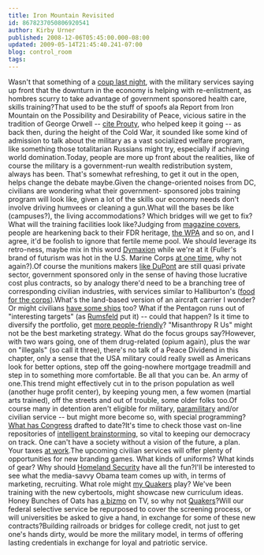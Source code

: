```yaml
---
title: Iron Mountain Revisited
id: 8678237050806920541
author: Kirby Urner
published: 2008-12-06T05:45:00.000-08:00
updated: 2009-05-14T21:45:40.241-07:00
blog: control_room
tags: 
---
```


Wasn't that something of a [coup last night](http://www.cbsnews.com/stories/2008/12/05/eveningnews/main4651245.shtml), with the military services saying up front that the downturn in the economy is helping with re-enlistment, as hombres scurry to take advantage of government sponsored health care, skills training?That used to be the stuff of spoofs ala Report from Iron Mountain on the Possibility and Desirability of Peace, vicious satire in the tradition of George Orwell -- [cite Prouty](http://www.jfk-online.com/jfk100lewin.html), who helped keep it going -- as back then, during the height of the Cold War, it sounded like some kind of admission to talk about the military as a vast socialized welfare program, like something those totalitarian Russians might try, especially if achieving world domination.Today, people are more up front about the realities, like of course the military is a government-run wealth redistribution system, always has been.  That's somewhat refreshing, to get it out in the open, helps change the debate maybe.Given the change-oriented noises from DC, civilians are wondering what their government- sponsored jobs training program will look like, given a lot of the skills our economy needs don't involve driving humvees or cleaning a gun.What will the bases be like (campuses?), the living accommodations?  Which bridges will we get to fix?  What will the training facilities look like?Judging from [magazine covers](http://www.flickr.com/photos/17157315@N00/3406635910/in/set-72157617749101670/), people are hearkening back to their FDR heritage, [the WPA](http://mybizmo.blogspot.com/2008/09/nation-of-writers.html) and so on, and I agree, it'd be foolish to ignore that fertile meme pool.  We should leverage its retro-ness, maybe mix in this word [Dymaxion](http://mybizmo.blogspot.com/2008/11/town-meeting.html) while we're at it (Fuller's brand of futurism was hot in the U.S. Marine Corps [at one time](http://www.synchronofile.com/), why not again?).Of course the munitions makers [like DuPont](http://worldgame.blogspot.com/2008/11/traffic-patterns.html) are still quasi private sector, government sponsored only in the sense of having those lucrative cost plus contracts, so by analogy there'd need to be a branching tree of corresponding civilian industries, with services similar to Halliburton's ([food for the corps](http://worldgame.blogspot.com/2008/12/food-bank.html)).What's the land-based version of an aircraft carrier I wonder?  Or might civilians [have some ships](http://mybizmo.blogspot.com/2006/10/wanderers-20061011.html) too?  What if the Pentagon runs out of "interesting targets" (as [Rumsfeld](http://controlroom.blogspot.com/2006/01/power-of-nightmares-movie-review.html) put it) -- could that happen?  Is it time to diversify the portfolio, get [more people-friendly](http://worldgame.blogspot.com/2006/11/cultural-anthropology.html)?  "Misanthropy R Us" might not be the best marketing strategy.  What do the focus groups say?However, with two wars going, one of them drug-related (opium again), plus the war on "illegals" (so call it three), there's no talk of a Peace Dividend in this chapter, only a sense that the USA military could really swell as Americans look for better options, step off the going-nowhere mortgage treadmill and step in to something more comfortable.  Be all that you can be.  An army of one.This trend might effectively cut in to the prison population as well (another huge profit center), by keeping young men, a few women (martial arts trained), off the streets and out of trouble, some older folks too.Of course many in detention aren't eligible for military, [paramilitary](http://mybizmo.blogspot.com/2006/12/action-figure.html) and/or civilian service -- but might more become so, with special programming?  [What has Congress](http://www.congress.gov/) drafted to date?It's time to check those vast on-line repositories of [intelligent brainstorming](http://lists.osuosl.org/pipermail/dev/Week-of-Mon-20081201/000033.html), so vital to keeping our democracy on track.  One can't have a society without a vision of the future, a plan.  Your taxes [at work](http://worldgame.blogspot.com/2008/11/sparking-investments.html).The upcoming civilian services will offer plenty of opportunities for new branding games. What kinds of uniforms?  What kinds of gear?  Why should [Homeland Security](http://worldgame.blogspot.com/2006/12/homeward-bound.html) have all the fun?I'll be interested to see what the media-savvy Obama team comes up with, in terms of marketing, recruiting.  What role might [my Quakers](http://mybizmo.blogspot.com/2008/09/quaker-curriculum.html) play?  We've been training with the new cybertools, might showcase new curriculum ideas.  Honey Bunches of Oats has [a bizmo](http://mybizmo.blogspot.com/2006/08/scripting-road-show.html) on TV, so why not [Quakers](http://controlroom.blogspot.com/2007/12/wanderers-2007125.html)?Will our federal selective service be repurposed to cover the screening process, or will universities be asked to give a hand, in exchange for some of these new contracts?Building railroads or bridges for college credit, not just to get one's hands dirty, would be more the military model, in terms of offering lasting credentials in exchange for loyal and patriotic service.